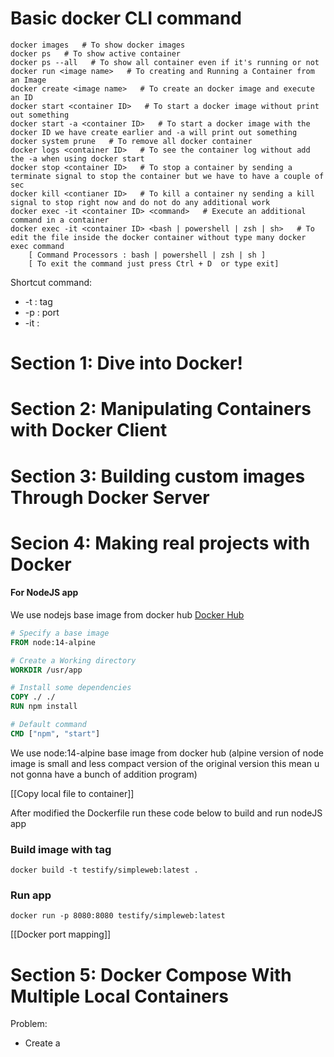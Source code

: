 # Basic docker CLI command

```shell
docker images   # To show docker images
docker ps   # To show active container
docker ps --all   # To show all container even if it's running or not
docker run <image name>   # To creating and Running a Container from an Image
docker create <image name>   # To create an docker image and execute an ID
docker start <container ID>   # To start a docker image without print out something
docker start -a <container ID>   # To start a docker image with the docker ID we have create earlier and -a will print out something
docker system prune   # To remove all docker container
docker logs <container ID>   # To see the container log without add the -a when using docker start
docker stop <container ID>   # To stop a container by sending a terminate signal to stop the container but we have to have a couple of sec 
docker kill <contianer ID>   # To kill a container ny sending a kill signal to stop right now and do not do any additional work
docker exec -it <container ID> <command>   # Execute an additional command in a container
docker exec -it <container ID> <bash | powershell | zsh | sh>   # To edit the file inside the docker container without type many docker exec command
	[ Command Processors : bash | powershell | zsh | sh ]
	[ To exit the command just press Ctrl + D  or type exit]
```

Shortcut command: 
+ -t : tag
+ -p : port
+ -it : 

# Section 1: Dive into Docker!
# Section 2: Manipulating Containers with Docker Client
# Section 3: Building custom images Through Docker Server
# Secion 4: Making real projects with Docker

#### For NodeJS app
We use nodejs base image from docker hub
[Docker Hub](https://hub.docker.com/explore)

```Dockerfile
# Specify a base image 
FROM node:14-alpine

# Create a Working directory
WORKDIR /usr/app

# Install some dependencies
COPY ./ ./
RUN npm install

# Default command
CMD ["npm", "start"]
```

We use node:14-alpine base image from docker hub (alpine version of node image is small and less compact version of the original version this mean u not gonna have a bunch of addition program)

[[Copy local file to container]]

After modified the Dockerfile run these code below to build and run nodeJS app

### Build image with tag

```shell
docker build -t testify/simpleweb:latest .
```

### Run app

```shell
docker run -p 8080:8080 testify/simpleweb:latest
```

[[Docker port mapping]]






# Section 5: Docker Compose With Multiple Local Containers

Problem:
+ Create a 
